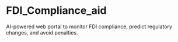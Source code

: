 # FDI_Compliance_aid
AI-powered web portal to monitor FDI compliance, predict regulatory changes, and avoid penalties.
